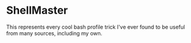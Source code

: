 ShellMaster
===========

This represents every cool bash profile trick I've ever found to be useful from many sources, including my own. 
